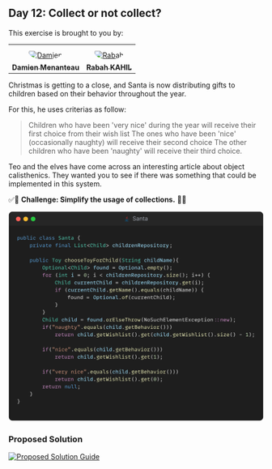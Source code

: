 ## Day 12: Collect or not collect?
This exercise is brought to you by:
<table>
    <tr>
        <td align="center" style="word-wrap: break-word; width: 150.0; height: 150.0">
            <a href=https://github.com/mengdaming>
            <img src=https://avatars.githubusercontent.com/u/1313765?v=4 width="100;"  style="border-radius:50%;align-items:center;justify-content:center;overflow:hidden;padding-top:10px" alt=Damien Menanteau/>
            <br />
            <sub style="font-size:14px"><b>Damien Menanteau</b></sub>
            </a>
        </td>
        <td align="center" style="word-wrap: break-word; width: 150.0; height: 150.0">
             <a href=https://github.com/rabahkahil>
                <img src=https://avatars.githubusercontent.com/u/171915649?v=4 width="100;"  style="border-radius:50%;align-items:center;justify-content:center;overflow:hidden;padding-top:10px" alt=Rabah KAHIL/>
                <br />
                <sub style="font-size:14px"><b>Rabah KAHIL</b></sub>
            </a>
        </td>
    </tr>
</table>

Christmas is getting to a close, and Santa is now distributing gifts to children based on their behavior throughout the year.

For this, he uses criterias as follow:

> Children who have been 'very nice' during the year will receive their first choice from their wish list
> The ones who have been 'nice' (occasionally naughty) will receive their second choice
> The other children who have been 'naughty' will receive their third choice.

Teo and the elves have come across an interesting article about object calisthenics.
They wanted you to see if there was something that could be implemented in this system.

✅🚀 **Challenge: Simplify the usage of collections.** 🚀✅

![snippet of the day](snippet.webp)

### Proposed Solution
[![Proposed Solution Guide](../../img/proposed-solution.webp)](solution/step-by-step.md)

